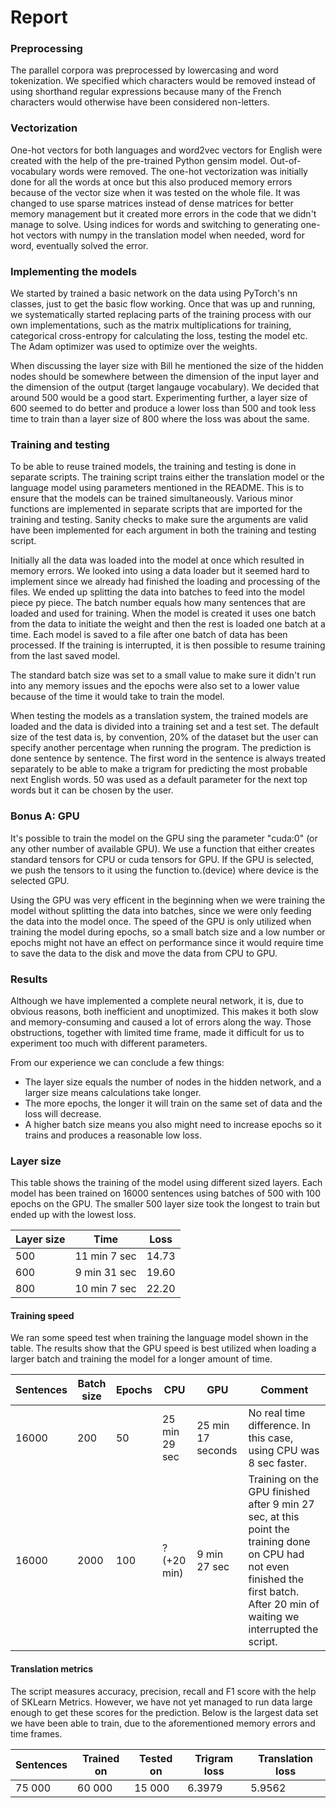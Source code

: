 # Report

### Preprocessing
The parallel corpora was preprocessed by lowercasing and word tokenization. We specified which characters would be removed instead of using shorthand regular expressions because many of the French characters would otherwise have been considered non-letters. 

### Vectorization
One-hot vectors for both languages and word2vec vectors for English were created with the help of the pre-trained Python gensim model. Out-of-vocabulary words were removed. The one-hot vectorization was initially done for all the words at once but this also produced memory errors because of the vector size when it was tested on the whole file. It was changed to use sparse matrices instead of dense matrices for better memory management but it created more errors in the code that we didn't manage to solve. Using indices for words and switching to generating one-hot vectors with numpy in the translation model when needed, word for word, eventually solved the error.

### Implementing the models
We started by trained a basic network on the data using PyTorch's nn classes, just to get the basic flow working. Once that was up and running, we systematically started replacing parts of the training process with our own implementations, such as the matrix multiplications for training, categorical cross-entropy for calculating the loss, testing the model etc. The Adam optimizer was used to optimize over the weights.

When discussing the layer size with Bill he mentioned the size of the hidden nodes should be somewhere between the dimension of the input layer and the dimension of the output (target langauge vocabulary). We decided that around 500 would be a good start. Experimenting further, a layer size of 600 seemed to do better and produce a lower loss than 500 and took less time to train than a layer size of 800 where the loss was about the same. 

### Training and testing
To be able to reuse trained models, the training and testing is done in separate scripts. The training script trains either the translation model or the language model using parameters mentioned in the README. This is to ensure that the models can be trained simultaneously. Various minor functions are implemented in separate scripts that are imported for the training and testing. Sanity checks to make sure the arguments are valid have been implemented for each argument in both the training and testing script. 

Initially all the data was loaded into the model at once which resulted in memory errors. We looked into using a data loader but it seemed hard to implement since we already had finished the loading and processing of the files. We ended up splitting the data into batches to feed into the model piece py piece. The batch number equals how many sentences that are loaded and used for training. When the model is created it uses one batch from the data to initiate the weight and then the rest is loaded one batch at a time. Each model is saved to a file after one batch of data has been processed. If the training is interrupted, it is then possible to resume training from the last saved model.

The standard batch size was set to a small value to make sure it didn't run into any memory issues and the epochs were also set to a lower value because of the time it would take to train the model.

When testing the models as a translation system, the trained models are loaded and the data is divided into a training set and a test set. The default size of the test data is, by convention, 20% of the dataset but the user can specify another percentage when running the program. The prediction is done sentence by sentence. The first word in the sentence is always treated separately to be able to make a trigram for predicting the most probable next English words. 50 was used as a default parameter for the next top words but it can be chosen by the user. 

### Bonus A: GPU
It's possible to train the model on the GPU sing the parameter "cuda:0" (or any other number of available GPU). We use a function that either creates standard tensors for CPU or cuda tensors for GPU. If the GPU is selected, we push the tensors to it using the function to.(device) where device is the selected GPU. 

Using the GPU was very efficent in the beginning when we were training the model without splitting the data into batches, since we were only feeding the data into the model once.
The speed of the GPU is only utilized when training the model during epochs, so a small batch size and a low number or epochs might not have an effect on performance since it would require time to save the data to the disk and move the data from CPU to GPU.

### Results
Although we have implemented a complete neural network, it is, due to obvious reasons, both inefficient and unoptimized. This makes it both slow and memory-consuming and caused a lot of errors along the way. Those obstructions, together with limited time frame, made it difficult for us to experiment too much with different parameters. 


From our experience we can conclude a few things:
* The layer size equals the number of nodes in the hidden network, and a larger size means calculations take longer.
* The more epochs, the longer it will train on the same set of data and the loss will decrease.
* A higher batch size means you also might need to increase epochs so it trains and produces a reasonable low loss.

### Layer size
This table shows the training of the model using different sized layers. Each model has been trained on 16000 sentences using batches of 500 with 100 epochs on the GPU. The smaller 500 layer size took the longest to train but ended up with the lowest loss. 

| Layer size | Time          | Loss  |
|------------|---------------|-------|
| 500        | 11 min 7  sec | 14.73 |
| 600        | 9 min 31 sec  | 19.60 |
| 800        | 10 min 7 sec  | 22.20 |

#### Training speed
We ran some speed test when training the language model shown in the table. The results show that the GPU speed is best utilized when loading a larger batch and training the model for a longer amount of time.


| Sentences | Batch size | Epochs | CPU           | GPU               | Comment                    |                                                                                                                                                     
|-----------|------------|--------|---------------|-------------------|----------------------------|
| 16000     | 200        | 50     | 25 min 29 sec | 25 min 17 seconds | No real time difference. In this case, using CPU was 8 sec faster.                                                                                                                |
| 16000     | 2000        | 100    | ? (+20 min)   | 9 min 27 sec      | Training on the GPU finished after 9 min 27 sec, at this point the training done on CPU had not even finished the first batch. After 20 min of waiting we interrupted the script. 

#### Translation metrics

The script measures accuracy, precision, recall and F1 score with the help of SKLearn Metrics. However, we have not yet managed to run data large enough to get these scores for the prediction. Below is the largest data set we have been able to train, due to the aforementioned memory errors and time frames.


| Sentences | Trained on | Tested on | Trigram loss | Translation loss |
|-----------|------------|-----------|--------------|------------------|
| 75 000    | 60 000     | 15 000    | 6.3979       | 5.9562           |

